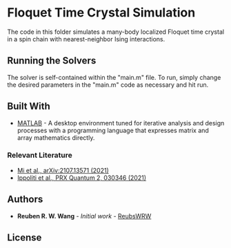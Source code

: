 # Floquet Time Crystal Simulation

The code in this folder simulates a many-body localized Floquet time crystal in a spin chain with nearest-neighbor Ising interactions.  

## Running the Solvers

The solver is self-contained within the "main.m" file. To run, simply change the desired parameters in the "main.m" code as necessary and hit run. 



## Built With

* [MATLAB](https://www.mathworks.com/products/matlab.html) - A desktop environment tuned for iterative analysis and design processes with a programming language that expresses matrix and array mathematics directly.  


### Relevant Literature
* [Mi et al.,	arXiv:2107.13571 (2021)](https://arxiv.org/abs/2107.13571)
* [Ippoliti et al., PRX Quantum 2, 030346 (2021)](https://journals.aps.org/prxquantum/abstract/10.1103/PRXQuantum.2.030346)

## Authors

* **Reuben R. W. Wang** - *Initial work* - [ReubsWRW](https://github.com/reubenwangrongwen)

## License


